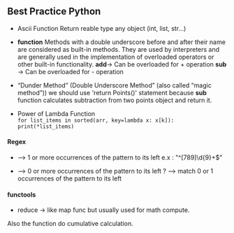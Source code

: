 ## Best Practice Python

* Ascii Function
Return reable type any object (int, list, str...) 

* __function__
Methods with a double underscore before and after their name are considered as built-in methods. They are used by interpreters and are generally used in the implementation of overloaded operators or other built-in functionality.
__add__-> Can be overloaded for + operation
__sub__ -> Can be overloaded for - operation

* “Dunder Method” (Double Underscore Method” (also called “magic method”))
we should use 'return Points()' statement because __sub__ function calculates subtraction from two points object and return it.

* Power of Lambda Function <br>
`
for list_items in sorted(arr, key=lambda x: x[k]):
    print(*list_items)
`

#### Regex

+ --> 1 or more occurrences of the pattern to its left e.x : "^[789]\d{9}+$"
* --> 0 or more occurrences of the pattern to its left
? --> match 0 or 1 occurrences of the pattern to its left

#### functools

- reduce -> like map func but usually used for math compute.

Also the function do cumulative calculation.


